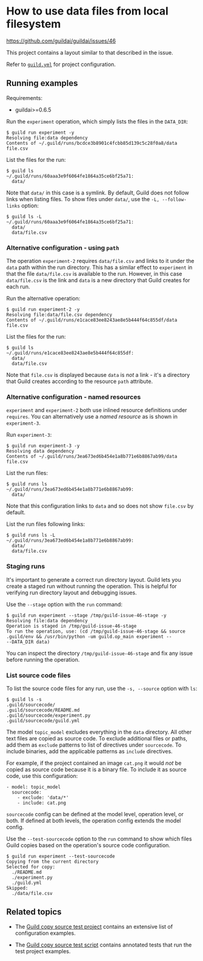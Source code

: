 # How to use data files from local filesystem

https://github.com/guildai/guildai/issues/46

This project contains a layout similar to that described in the issue.

Refer to [`guild.yml`](guild.yml) for project configuration.

## Running examples

Requirements:

- guildai>=0.6.5

Run the `experiment` operation, which simply lists the files in the
`DATA_DIR`:

    $ guild run experiment -y
    Resolving file:data dependency
    Contents of ~/.guild/runs/bcdce3b8901c4fcbb85d139c5c28f0a8/data
    file.csv

List the files for the run:

    $ guild ls
    ~/.guild/runs/60aaa3e9f6064fe1864a35ce6bf25a71:
      data/

Note that `data/` in this case is a symlink. By default, Guild does
not follow links when listing files. To show files under `data/`, use
the `-L, --follow-links` option:

    $ guild ls -L
    ~/.guild/runs/60aaa3e9f6064fe1864a35ce6bf25a71:
      data/
      data/file.csv

### Alternative configuration - using `path`

The operation `experiment-2` requires `data/file.csv` and links to it
under the `data` path within the run directory. This has a similar
effect to `experiment` in that the file `data/file.csv` is available
to the run. However, in this case `data/file.csv` is the link and
`data` is a new directory that Guild creates for each run.

Run the alternative operation:

    $ guild run experiment-2 -y
    Resolving file:data/file.csv dependency
    Contents of ~/.guild/runs/e1cace83ee8243ae8e5b444f64c855df/data
    file.csv

List the files for the run:

    $ guild ls
    ~/.guild/runs/e1cace83ee8243ae8e5b444f64c855df:
      data/
      data/file.csv

Note that `file.csv` is displayed because `data` is *not* a link -
it's a directory that Guild creates according to the resource `path`
attribute.

### Alternative configuration - named resources

`experiment` and `experiment-2` both use inlined resource definitions
under `requires`. You can alternatively use a *named resource* as is
shown in `experiment-3`.

Run `experiment-3`:

    $ guild run experiment-3 -y
    Resolving data dependency
    Contents of ~/.guild/runs/3ea673ed6b454e1a8b771e6b8867ab99/data
    file.csv

List the run files:

    $ guild runs ls
    ~/.guild/runs/3ea673ed6b454e1a8b771e6b8867ab99:
      data/

Note that this configuration links to `data` and so does not show
`file.csv` by default.

List the run files following links:

    $ guild runs ls -L
    ~/.guild/runs/3ea673ed6b454e1a8b771e6b8867ab99:
      data/
      data/file.csv

### Staging runs

It's important to generate a correct run directory layout. Guild lets
you create a staged run without running the operation. This is helpful
for verifying run directory layout and debugging issues.

Use the `--stage` option with the `run` command:

    $ guild run experiment --stage /tmp/guild-issue-46-stage -y
    Resolving file:data dependency
    Operation is staged in /tmp/guild-issue-46-stage
    To run the operation, use: (cd /tmp/guild-issue-46-stage && source
    .guild/env && /usr/bin/python -um guild.op_main experiment --
    --DATA_DIR data)

You can inspect the directory `/tmp/guild-issue-46-stage` and fix any
issue before running the operation.

### List source code files

To list the source code files for any run, use the `-s, --source`
option with `ls`:

    $ guild ls -s
    .guild/sourcecode/
    .guild/sourcecode/README.md
    .guild/sourcecode/experiment.py
    .guild/sourcecode/guild.yml

The model `topic_model` excludes everything in the `data`
directory. All other text files are copied as source code. To exclude
additional files or paths, add them as `exclude` patterns to list of
directives under `sourcecode`. To include binaries, add the applicable
patterns as `include` directives.

For example, if the project contained an image `cat.png` it would
*not* be copied as source code because it is a binary file. To include
it as source code, use this configuration:

```
- model: topic_model
  sourcecode:
    - exclude: 'data/*'
    - include: cat.png
```

`sourcecode` config can be defined at the model level, operation
level, or both. If defined at both levels, the operation config
extends the model config.

Use the `--test-sourcecode` option to the `run` command to show which
files Guild copies based on the operation's source code configuration.

    $ guild run experiment --test-sourcecode
    Copying from the current directory
    Selected for copy:
      ./README.md
      ./experiment.py
      ./guild.yml
    Skipped:
      ./data/file.csv

## Related topics

- The [Guild copy source test
  project](https://github.com/guildai/guildai/blob/master/guild/tests/samples/projects/copy-sourcecode/guild.yml)
  contains an extensive list of configuration examples.

- The [Guild copy source test
  script](https://github.com/guildai/guildai/blob/master/guild/tests/copy-sourcecode.md)
  contains annotated tests that run the test project examples.
